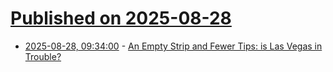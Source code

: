 # [Published on 2025-08-28](index.md)

* [2025-08-28, 09:34:00](https://soylentnews.org/article.pl?sid=25/08/27/2323243&from=rss) - [An Empty Strip and Fewer Tips: is Las Vegas in Trouble?](https://soylentnews.org/article.pl?sid=25/08/27/2323243&from=rss)
